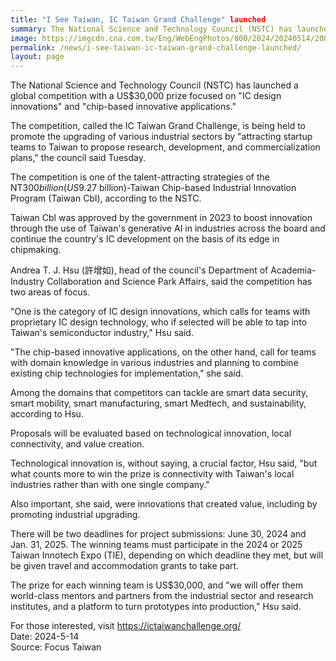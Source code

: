 ```yaml
---
title: "I See Taiwan, IC Taiwan Grand Challenge" launched
summary: The National Science and Technology Council (NSTC) has launched a global competition with a US$30,000 prize focused on "IC design innovations" and "chip-based innovative applications."
image: https://imgcdn.cna.com.tw/Eng/WebEngPhotos/800/2024/20240514/2000x1190_0623557485992.jpg
permalink: /news/i-see-taiwan-ic-taiwan-grand-challenge-launched/
layout: page
---
```

The National Science and Technology Council (NSTC) has launched a global competition with a US$30,000 prize focused on "IC design innovations" and "chip-based innovative applications."

The competition, called the IC Taiwan Grand Challenge, is being held to promote the upgrading of various industrial sectors by "attracting startup teams to Taiwan to propose research, development, and commercialization plans," the council said Tuesday.

The competition is one of the talent-attracting strategies of the NT$300 billion (US$9.27 billion)-Taiwan Chip-based Industrial Innovation Program (Taiwan Cbl), according to the NSTC.

Taiwan Cbl was approved by the government in 2023 to boost innovation through the use of Taiwan's generative AI in industries across the board and continue the country's IC development on the basis of its edge in chipmaking.

Andrea T. J. Hsu (許增如), head of the council's Department of Academia-Industry Collaboration and Science Park Affairs, said the competition has two areas of focus.

"One is the category of IC design innovations, which calls for teams with proprietary IC design technology, who if selected will be able to tap into Taiwan's semiconductor industry," Hsu said.

"The chip-based innovative applications, on the other hand, call for teams with domain knowledge in various industries and planning to combine existing chip technologies for implementation," she said.

Among the domains that competitors can tackle are smart data security, smart mobility, smart manufacturing, smart Medtech, and sustainability, according to Hsu.

Proposals will be evaluated based on technological innovation, local connectivity, and value creation.

Technological innovation is, without saying, a crucial factor, Hsu said, "but what counts more to win the prize is connectivity with Taiwan's local industries rather than with one single company."

Also important, she said, were innovations that created value, including by promoting industrial upgrading.

There will be two deadlines for project submissions: June 30, 2024 and Jan. 31, 2025. The winning teams must participate in the 2024 or 2025 Taiwan Innotech Expo (TIE), depending on which deadline they met, but will be given travel and accommodation grants to take part.

The prize for each winning team is US$30,000, and "we will offer them world-class mentors and partners from the industrial sector and research institutes, and a platform to turn prototypes into production," Hsu said.

For those interested, visit https://ictaiwanchallenge.org/
<br/>
Date: 2024-5-14
<br/>
Source: Focus Taiwan
